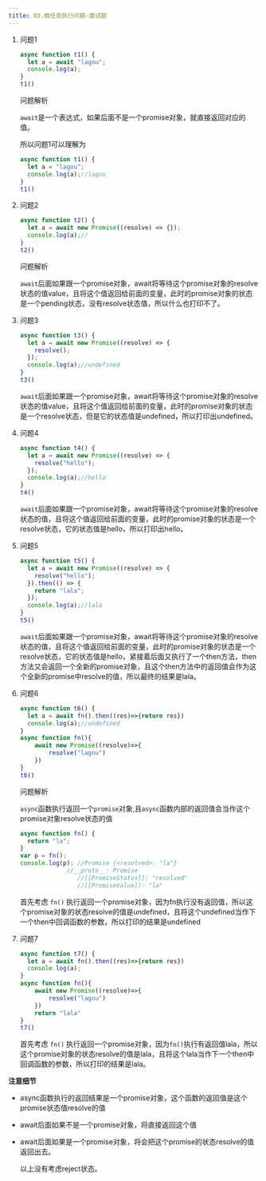 ```yaml
---
title: 03.微任务执行问题-面试题
---
```

1. 问题1

   ```js
   async function t1() {
     let a = await "lagou";
     console.log(a);
   }
   t1()
   ```

   问题解析

   `await`是一个表达式，如果后面不是一个promise对象，就直接返回对应的值。

   所以问题1可以理解为
   
   ```js
   async function t1() {
     let a = "lagou";
     console.log(a);//lagou
   }
   t1()
   ```
   
2. 问题2

   ```js
   async function t2() {
     let a = await new Promise((resolve) => {});
     console.log(a);//
   }
   t2()
   ```

   问题解析

   `await`后面如果跟一个promise对象，await将等待这个promise对象的resolve状态的值value，且将这个值返回给前面的变量，此时的promise对象的状态是一个pending状态，没有resolve状态值，所以什么也打印不了。

3. 问题3

   ```js
   async function t3() {
     let a = await new Promise((resolve) => {
       resolve();
     });
     console.log(a);//undefined
   }
   t3()
   ```

   `await`后面如果跟一个promise对象，await将等待这个promise对象的resolve状态的值value，且将这个值返回给前面的变量，此时的promise对象的状态是一个resolve状态，但是它的状态值是undefined，所以打印出undefined。

4. 问题4

   ```js
   async function t4() {
     let a = await new Promise((resolve) => {
       resolve("hello");
     });
     console.log(a);//hello
   }
   t4()
   ```

   `await`后面如果跟一个promise对象，await将等待这个promise对象的resolve状态的值，且将这个值返回给前面的变量，此时的promise对象的状态是一个resolve状态，它的状态值是hello，所以打印出hello。

5. 问题5

   ```js
   async function t5() {
     let a = await new Promise((resolve) => {
       resolve("hello");
     }).then(() => {
       return "lala";
     });
     console.log(a);//lala
   }
   t5()
   ```

   `await`后面如果跟一个promise对象，await将等待这个promise对象的resolve状态的值，且将这个值返回给前面的变量，此时的promise对象的状态是一个resolve状态，它的状态值是hello，紧接着后面又执行了一个then方法，then方法又会返回一个全新的promise对象，且这个then方法中的返回值会作为这个全新的promise中resolve的值，所以最终的结果是lala。

6. 问题6

   ```js
   async function t6() {
     let a = await fn().then((res)=>{return res})
     console.log(a);//undefined
   }
   async function fn(){
       await new Promise((resolve)=>{
           resolve("lagou")
       })
   }
   t6()
   ```

   问题解析

   `async`函数执行返回一个`promise`对象,且`async`函数内部的返回值会当作这个promise对象resolve状态的值

   ```js
   async function fn() {
     return "la";
   }
   var p = fn();
   console.log(p); //Promise {<resolved>: "la"}
   				//__proto__: Promise
                   //[[PromiseStatus]]: "resolved"
                   //[[PromiseValue]]: "la"
   ```

   

   首先考虑 `fn()` 执行返回一个promise对象，因为fn执行没有返回值，所以这个promise对象的状态resolve的值是undefined，且将这个undefined当作下一个then中回调函数的参数，所以打印的结果是undefined

7. 问题7

   ```js
   async function t7() {
     let a = await fn().then((res)=>{return res})
     console.log(a);
   }
   async function fn(){
       await new Promise((resolve)=>{
           resolve("lagou")
       })
       return "lala"
   }
   t7()
   
   ```

   首先考虑 `fn()` 执行返回一个promise对象，因为`fn()`执行有返回值lala，所以这个promise对象的状态resolve的值是lala，且将这个lala当作下一个then中回调函数的参数，所以打印的结果是lala。

**注意细节**

- async函数执行的返回结果是一个promise对象，这个函数的返回值是这个promise状态值resolve的值

- await后面如果不是一个promise对象，将直接返回这个值

- await后面如果是一个promise对象，将会把这个promise的状态resolve的值返回出去。

  以上没有考虑reject状态。